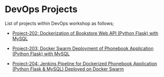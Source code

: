 # DevOps Projects

List of projects within DevOps workshop as follows;

- [Project-202: Dockerization of Bookstore Web API (Python Flask) with MySQL](./202-dockerization-bookstore-api-on-python-flask-mysql/README.md)

- [Project-203: Docker Swarm Deployment of Phonebook Application (Python Flask) with MySQL](./203-docker-swarm-deployment-of-phonebook-app-on-python-flask-mysql/README.md)

- [Project-204: Jenkins Pipeline for Dockerized Phonebook Application (Python Flask & MySQL) Deployed on Docker Swarm](./204-jenkins-pipeline-for-phonebook-app-on-docker-swarm/README.md)